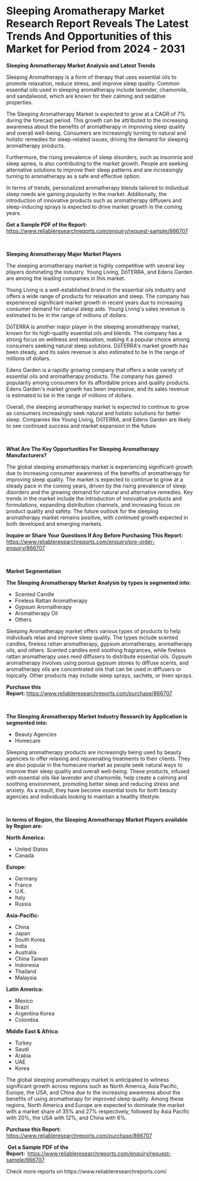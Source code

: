 <p><h1>Sleeping Aromatherapy Market Research Report Reveals The Latest Trends And Opportunities of this Market for Period from 2024 - 2031</h1></p><p><strong>Sleeping Aromatherapy Market Analysis and Latest Trends</strong></p>
<p><p>Sleeping Aromatherapy is a form of therapy that uses essential oils to promote relaxation, reduce stress, and improve sleep quality. Common essential oils used in sleeping aromatherapy include lavender, chamomile, and sandalwood, which are known for their calming and sedative properties.</p><p>The Sleeping Aromatherapy Market is expected to grow at a CAGR of 7% during the forecast period. This growth can be attributed to the increasing awareness about the benefits of aromatherapy in improving sleep quality and overall well-being. Consumers are increasingly turning to natural and holistic remedies for sleep-related issues, driving the demand for sleeping aromatherapy products.</p><p>Furthermore, the rising prevalence of sleep disorders, such as insomnia and sleep apnea, is also contributing to the market growth. People are seeking alternative solutions to improve their sleep patterns and are increasingly turning to aromatherapy as a safe and effective option.</p><p>In terms of trends, personalized aromatherapy blends tailored to individual sleep needs are gaining popularity in the market. Additionally, the introduction of innovative products such as aromatherapy diffusers and sleep-inducing sprays is expected to drive market growth in the coming years.</p></p>
<p><strong>Get a Sample PDF of the Report:&nbsp;</strong> <a href="https://www.reliableresearchreports.com/enquiry/request-sample/866707">https://www.reliableresearchreports.com/enquiry/request-sample/866707</a></p>
<p>&nbsp;</p>
<p><strong>Sleeping Aromatherapy Major Market Players</strong></p>
<p><p>The sleeping aromatherapy market is highly competitive with several key players dominating the industry. Young Living, DōTERRA, and Edens Garden are among the leading companies in this market. </p><p>Young Living is a well-established brand in the essential oils industry and offers a wide range of products for relaxation and sleep. The company has experienced significant market growth in recent years due to increasing consumer demand for natural sleep aids. Young Living's sales revenue is estimated to be in the range of millions of dollars.</p><p>DōTERRA is another major player in the sleeping aromatherapy market, known for its high-quality essential oils and blends. The company has a strong focus on wellness and relaxation, making it a popular choice among consumers seeking natural sleep solutions. DōTERRA's market growth has been steady, and its sales revenue is also estimated to be in the range of millions of dollars.</p><p>Edens Garden is a rapidly growing company that offers a wide variety of essential oils and aromatherapy products. The company has gained popularity among consumers for its affordable prices and quality products. Edens Garden's market growth has been impressive, and its sales revenue is estimated to be in the range of millions of dollars.</p><p>Overall, the sleeping aromatherapy market is expected to continue to grow as consumers increasingly seek natural and holistic solutions for better sleep. Companies like Young Living, DōTERRA, and Edens Garden are likely to see continued success and market expansion in the future.</p></p>
<p>&nbsp;</p>
<p><strong>What Are The Key Opportunities For Sleeping Aromatherapy Manufacturers?</strong></p>
<p><p>The global sleeping aromatherapy market is experiencing significant growth due to increasing consumer awareness of the benefits of aromatherapy for improving sleep quality. The market is expected to continue to grow at a steady pace in the coming years, driven by the rising prevalence of sleep disorders and the growing demand for natural and alternative remedies. Key trends in the market include the introduction of innovative products and formulations, expanding distribution channels, and increasing focus on product quality and safety. The future outlook for the sleeping aromatherapy market remains positive, with continued growth expected in both developed and emerging markets.</p></p>
<p><strong>Inquire or Share Your Questions If Any Before Purchasing This Report:</strong> <a href="https://www.reliableresearchreports.com/enquiry/pre-order-enquiry/866707">https://www.reliableresearchreports.com/enquiry/pre-order-enquiry/866707</a></p>
<p>&nbsp;</p>
<p><strong>Market Segmentation</strong></p>
<p><strong>The Sleeping Aromatherapy Market Analysis by types is segmented into:</strong></p>
<p><ul><li>Scented Candle</li><li>Fireless Rattan Aromatherapy</li><li>Gypsum Aromatherapy</li><li>Aromatherapy Oil</li><li>Others</li></ul></p>
<p><p>Sleeping Aromatherapy market offers various types of products to help individuals relax and improve sleep quality. The types include scented candles, fireless rattan aromatherapy, gypsum aromatherapy, aromatherapy oils, and others. Scented candles emit soothing fragrances, while fireless rattan aromatherapy uses reed diffusers to distribute essential oils. Gypsum aromatherapy involves using porous gypsum stones to diffuse scents, and aromatherapy oils are concentrated oils that can be used in diffusers or topically. Other products may include sleep sprays, sachets, or linen sprays.</p></p>
<p><strong>Purchase this Report:&nbsp;</strong><a href="https://www.reliableresearchreports.com/purchase/866707">https://www.reliableresearchreports.com/purchase/866707</a></p>
<p>&nbsp;</p>
<p><strong>The Sleeping Aromatherapy Market Industry Research by Application is segmented into:</strong></p>
<p><ul><li>Beauty Agencies</li><li>Homecare</li></ul></p>
<p><p>Sleeping aromatherapy products are increasingly being used by beauty agencies to offer relaxing and rejuvenating treatments to their clients. They are also popular in the homecare market as people seek natural ways to improve their sleep quality and overall well-being. These products, infused with essential oils like lavender and chamomile, help create a calming and soothing environment, promoting better sleep and reducing stress and anxiety. As a result, they have become essential tools for both beauty agencies and individuals looking to maintain a healthy lifestyle.</p></p>
<p>&nbsp;</p>
<p><strong>In terms of Region, the Sleeping Aromatherapy Market Players available by Region are:</strong></p>
<p>
    <p> <strong> North America: </strong>
        <ul>
            <li>United States</li>
            <li>Canada</li>
        </ul>
        </p> 
    <p> <strong> Europe: </strong>
        <ul>
            <li>Germany</li>
            <li>France</li>
            <li>U.K.</li>
            <li>Italy</li>
            <li>Russia</li>
        </ul>
        </p> 
    <p> <strong> Asia-Pacific: </strong>
        <ul>
            <li>China</li>
            <li>Japan</li>
            <li>South Korea</li>
            <li>India</li>
            <li>Australia</li>
            <li>China Taiwan</li>
            <li>Indonesia</li>
            <li>Thailand</li>
            <li>Malaysia</li>
        </ul>
        </p> 
    <p> <strong> Latin America: </strong>
        <ul>
            <li>Mexico</li>
            <li>Brazil</li>
            <li>Argentina Korea</li>
            <li>Colombia</li>
        </ul>
        </p> 
    <p> <strong> Middle East & Africa: </strong>
        <ul>
            <li>Turkey</li>
            <li>Saudi</li>
            <li>Arabia</li>
            <li>UAE</li>
            <li>Korea</li>
        </ul>
    </p>
    </p>
<p><p>The global sleeping aromatherapy market is anticipated to witness significant growth across regions such as North America, Asia Pacific, Europe, the USA, and China due to the increasing awareness about the benefits of using aromatherapy for improved sleep quality. Among these regions, North America and Europe are expected to dominate the market with a market share of 35% and 27% respectively, followed by Asia Pacific with 20%, the USA with 12%, and China with 6%.</p></p>
<p><strong>Purchase this Report: </strong><a href="https://www.reliableresearchreports.com/purchase/866707">https://www.reliableresearchreports.com/purchase/866707</a></p>
<p>&nbsp;<strong>Get a Sample PDF of the Report:&nbsp;&nbsp;</strong><a href="https://www.reliableresearchreports.com/enquiry/request-sample/866707">https://www.reliableresearchreports.com/enquiry/request-sample/866707</a></p>
<p><strong></strong></p>
<p>Check more reports on https://www.reliableresearchreports.com/</p>